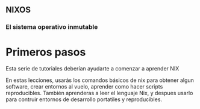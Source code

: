 ## NIXOS 
### El sistema operativo inmutable

# Primeros pasos

Esta serie de tutoriales deberían ayudarte a comenzar a aprender NIX

En estas lecciones, usarás los comandos básicos de nix para obtener algun software, crear entornos al vuelo, aprender como hacer scripts reproducibles. También aprenderas
a leer el lenguaje Nix, y despues usarlo para contruir entornos de desarrollo portatiles y reproducibles.

